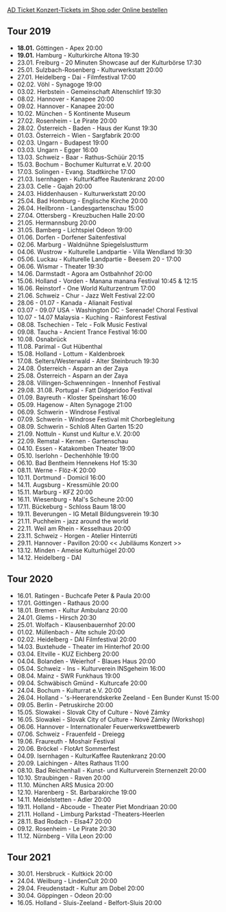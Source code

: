 [AD Ticket Konzert-Tickets im Shop oder Online bestellen](http://www.adticket.de/Sedaa.html) 

## Tour 2019
- **18.01.** Göttingen - Apex 20:00
- **19.01.** Hamburg - Kulturkirche Altona 19:30
- 23.01. Freiburg - 20 Minuten Showcase auf der Kulturbörse 17:30
- 25.01. Sulzbach-Rosenberg - Kulturwerkstatt 20:00
- 27.01. Heidelberg - Dai - Filmfestival 17:00
- 02.02. Vöhl - Synagoge 19:00
- 03.02. Herbstein - Gemeinschaft Altenschlirf 19:30
- 08.02. Hannover - Kanapee 20:00
- 09.02. Hannover - Kanapee 20:00
- 10.02. München - 5 Kontinente Museum
- 27.02. Rosenheim - Le Pirate 20:00
- 28.02. Österreich - Baden - Haus der Kunst 19:30
- 01.03. Österreich - Wien - Sargfabrik 20:00
- 02.03. Ungarn - Budapest 19:00
- 03.03. Ungarn - Egger 16:00
- 13.03. Schweiz - Baar - Rathus-Schüür 20:15
- 15.03. Bochum - Bochumer Kulturrat e.V. 20:00
- 17.03. Solingen - Evang. Stadtkirche 17:00
- 21.03. Isernhagen - KulturKaffee Rautenkranz 20:00
- 23.03. Celle - Gajah 20:00
- 24.03. Hiddenhausen - Kulturwerkstatt 20:00
- 25.04. Bad Homburg - Englische Kirche 20:00
- 26.04. Heilbronn - Landesgartenschau 15:00
- 27.04. Ottersberg - Kreuzbuchen Halle 20:00
- 21.05. Hermannsburg 20:00
- 31.05. Bamberg - Lichtspiel Odeon 19:00
- 01.06. Dorfen - Dorfener Saitenfestival
- 02.06. Marburg - Waldnühne Spiegelslustturm
- 04.06. Wustrow - Kulturelle Landpartie - Villa Wendland 19:30
- 05.06. Luckau - Kulturelle Landpartie - Beesem 20 - 17:00
- 06.06. Wismar - Theater 19:30
- 14.06. Darmstadt - Agora am Ostbahnhof 20:00
- 15.06. Holland - Vorden - Manana manana Festival 10:45 & 12:15
- 16.06. Reinstorf - One World Kulturzentrum 17:00
- 21.06. Schweiz - Chur - Jazz Welt Festival 22:00
- 28.06 - 01.07 - Kanada - Alianait Festival
- 03.07 - 09.07 USA - Washington DC - Serenade! Choral Festival
- 10.07 - 14.07 Malaysia - Kuching - Rainforest Festival
- 08.08. Tschechien - Telc - Folk Music Festival
- 09.08. Taucha - Ancient Trance Festival 16:00
- 10.08. Osnabrück
- 11.08. Parimal - Gut Hübenthal
- 15.08. Holland - Lottum - Kaldenbroek
- 17.08. Selters/Westerwald - Alter Steinbruch 19:30
- 24.08. Österreich - Asparn an der Zaya
- 25.08. Österreich - Asparn an der Zaya
- 28.08. Villingen-Schwenningen - Innenhof Festival
- 29.08. 31.08. Portugal - Fatt Didgeridoo Festival
- 01.09. Bayreuth - Kloster Speinshart 16:00
- 05.09. Hagenow - Alten Synagoge 21:00
- 06.09. Schwerin - Windrose Festival
- 07.09. Schwerin - Windrose Festival mit Chorbegleitung
- 08.09. Schwerin - Schloß Alten Garten 15:20
- 21.09. Nottuln - Kunst und Kultur e.V. 20:00
- 22.09. Remstal - Kernen - Gartenschau
- 04.10. Essen - Katakomben Theater 19:00
- 05.10. Iserlohn - Dechenhöhle 19:00
- 06.10. Bad Bentheim Hennekens Hof 15:30
- 08.11. Werne - Flöz-K 20:00
- 10.11. Dortmund - Domicil 16:00
- 14.11. Augsburg - Kressmühle 20:00
- 15.11. Marburg - KFZ 20:00
- 16.11. Wiesenburg - Mal's Scheune 20:00
- 17.11. Bückeburg - Schloss Baum 18:00
- 19.11. Beverungen - IG Metall Bildungsverein 19:30
- 21.11. Puchheim - jazz around the world
- 22.11. Weil am Rhein - Kesselhaus 20:00
- 23.11. Schweiz - Horgen - Atelier Hinterrüti
- 29.11. Hannover - Pavillon 20:00 << Jubiläums Konzert >>
- 13.12. Minden - Ameise Kulturhügel 20:00
- 14.12. Heidelberg - DAI

## Tour 2020

- 16.01. Ratingen - Buchcafe Peter & Paula 20:00
- 17.01. Göttingen - Rathaus 20:00
- 18.01. Bremen - Kultur Ambulanz 20:00
- 24.01. Glems - Hirsch 20:30
- 25.01. Wolfach - Klausenbauernhof 20:00
- 01.02. Müllenbach - Alte schule 20:00
- 02.02. Heidelberg - DAI Filmfestival 20:00
- 14.03. Buxtehude - Theater im Hinterhof 20:00
- 03.04. Eltville - KUZ Eichberg 20:00
- 04.04. Bolanden - Weierhof - Blaues Haus 20:00
- 05.04. Schweiz - Ins - Kulturverein INSgeheim 16:00
- 08.04. Mainz - SWR Funkhaus 19:00
- 09.04. Schwäbisch Gmünd - Kulturcafe 20:00
- 24.04. Bochum - Kulturrat e.V. 20:00
- 26.04. Holland - 's-Heerarendskerke Zeeland - Een Bunder Kunst 15:00
- 09.05. Berlin - Petruskirche 20:00
- 15.05. Slowakei - Slovak City of Culture - Nové Zámky 
- 16.05. Slowakei - Slovak City of Culture - Nové Zámky (Workshop)
- 06.06. Hannover - Internationaler Feuerwerkswettbewerb
- 07.06. Schweiz - Frauenfeld - Dreiegg
- 19.06. Fraureuth - Moshair Festival 
- 20.06. Bröckel - FlotArt Sommerfest
- 04.09. Isernhagen - KulturKaffee Rautenkranz 20:00
- 20.09. Laichingen - Altes Rathaus 11:00
- 08.10. Bad Reichenhall - Kunst- und Kulturverein Sternenzelt 20:00
- 10.10. Straubingen - Raven 20:00
- 11.10. München ARS Musica 20:00
- 12.10. Harenberg - St. Barbarakirche 19:00
- 14.11. Meidelstetten - Adler 20:00
- 19.11. Holland - Abcoude - Theater Piet Mondriaan 20:00
- 21.11. Holland - Limburg Parkstad -Theaters-Heerlen
- 28.11. Bad Rodach - Elsa47 20:00
- 09.12. Rosenheim - Le Pirate 20:30
- 11.12. Nürnberg - Villa Leon 20:00

## Tour 2021

- 30.01. Hersbruck - Kultkick 20:00
- 24.04. Weilburg - LindenCult 20:00
- 29.04. Freudenstadt - Kultur am Dobel 20:00
- 30.04. Göppingen - Odeon 20:00
- 16.05. Holland - Sluis-Zeeland - Belfort-Sluis 20:00

